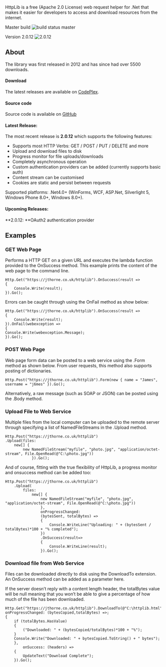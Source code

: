 HttpLib is a free (Apache 2.0 License) web request helper for .Net that makes it easier for developers to access and download resources from the internet.

Master build ![build status master](https://ci.appveyor.com/api/projects/status/github/j6mes/httplib)

Version 2.0.12 ![2.0.12](https://ci.appveyor.com/api/projects/status/cfxsekd76ap47fej/branch/2.0.12)

## About

The library was first released in 2012 and has since had over 5500 downloads.

#### Download

The latest releases are available on [CodePlex](http://httplib.codeplex.com/releases/ "Download binaries form codeplex").

#### Source code

Source code is available on [GitHub](https://github.com/j6mes/httplib/ "Download Sourcecode from github")

#### Latest Release:

The most recent release is **2.0.12** which supports the following features:

*   Supports most HTTP Verbs: GET / POST / PUT / DELETE and more
*   Upload and download files to disk
*   Progress monitor for file uploads/downloads
*   Completely asynchronous operation
*   Custom authentication providers can be added (currently supports basic auth)
*   Content stream can be customised
*   Cookies are static and persist between requests

Supported platforms: .Net4.0+ (WinForms, WCF, ASP.Net, Silverlight 5, Windows Phone 8.0+, Windows 8.0+).

#### Upcoming Releases:

**2.0.12: **OAuth2 authentication provider

## Examples

### GET Web Page

Performs a HTTP GET on a given URL and executes the lambda function provided to the OnSuccess method. This example prints the content of the web page to the command line.

	Http.Get("https://jthorne.co.uk/httplib").OnSuccess(result =>
	{
		Console.Write(result);
    }).Go();


Errors can be caught through using the OnFail method as show below:

    Http.Get("https://jthorne.co.uk/httplib").OnSuccess(result =>
    {
        Console.Write(result);
	}).OnFail(webexception =>
	{
	Console.Write(webexception.Message);
	}).Go();


### POST Web Page

Web page form data can be posted to a web service using the .Form method as shown below. From user requests, this method also supports posting of dictionaries.

	Http.Post("https://jthorne.co.uk/httplib").Form(new { name = "James", username = "j6mes" }).Go();

Alternatively, a raw message (such as SOAP or JSON) can be posted using the .Body method.


### Upload File to Web Service

Multiple files from the local computer can be uploaded to the remote server through specifying a list of NamedFileStreams in the .Upload method.

	Http.Post("https://jthorne.co.uk/httplib")
	.Upload(files:
		new[] { 
			new NamedFileStream("myfile", "photo.jpg", "application/octet-stream", File.OpenRead(@"C:\photo.jpg"))
				}).Go();
				
And of course, fitting with the true flexibility of HttpLib, a progress monitor and onsuccess method can be added too:

	Http.Post("https://jthorne.co.uk/httplib")
		.Upload(
			files:
				new[] { 
					new NamedFileStream("myfile", "photo.jpg", "application/octet-stream", File.OpenRead(@"C:\photo.jpg"))
					}, 
					onProgressChanged:
					(bytesSent, totalBytes) => 
					{
						Console.WriteLine("Uploading: " + (bytesSent / totalBytes)*100 + "% completed");
					})
					.OnSuccess(result=>
					{
						Console.WriteLine(result);
					}).Go();

### Download file from Web Service

Files can be downloaded directly to disk using the DownloadTo extension. An OnSuccess method can be added as a parameter here.

If the server doesn&#8217;t reply with a content length header, the totalBytes value will be null meaning that you won&#8217;t be able to give a percentage of how much of the file has been downloaded.

	Http.Get("https://jthorne.co.uk/httplib").DownloadTo(@"C:\httplib.html", onProgressChanged: (bytesCopied,totalBytes) =>; 
	{
		if (totalBytes.HasValue)
		{
			("Downloaded: " + (bytesCopied/totalBytes)*100 + "%");
		}
		Console.Write("Downloaded: " + bytesCopied.ToString() + " bytes");
		},
			onSuccess: (headers) =>
		{
			UpdateText("Download Complete");
		}).Go();
	
